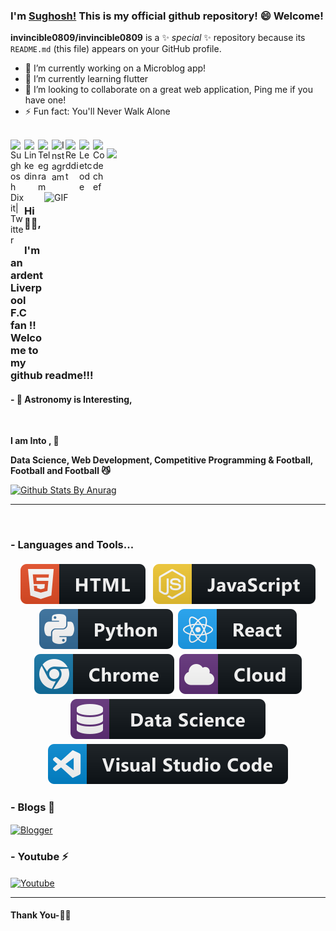###   I'm [Sughosh!](https://sughoshdixit.blogspot.com) This is my official github repository! 😄 Welcome!




**invincible0809/invincible0809** is a ✨ _special_ ✨ repository because its `README.md` (this file) appears on your GitHub profile.


- 🔭 I’m currently working on a Microblog app!
- 🌱 I’m currently learning flutter
- 👯 I’m looking to collaborate on a great web application, Ping me if you have one! 
- ⚡ Fun fact: You'll Never Walk Alone

  


<br/>
<a href="https://twitter.com/PSughosh">
  <img align="left" alt="Sughosh Dixit| Twitter" width="22px" src="https://cdn.jsdelivr.net/npm/simple-icons@v3/icons/twitter.svg" />
</a>
<a href="https://www.linkedin.com/in/sughosh-dixit">
  <img align="left" alt="Linkedin" width="22px" src="https://cdn.jsdelivr.net/npm/simple-icons@v3/icons/linkedin.svg" />
</a>
<a href="https://t.me/sughoshdixit">
  <img align="left" alt="Telegram" width="22px" src="https://cdn.jsdelivr.net/npm/simple-icons@v3/icons/telegram.svg" />
</a>
<a href="https://www.instagram.com/sughoshdixit/">
  <img align="left" alt="Instagram" width="22px" src="https://cdn.jsdelivr.net/npm/simple-icons@v3/icons/instagram.svg" />
</a>
<a href="https://www.reddit.com/user/Sughosh-Dixit">
  <img align="left" alt=" Reddit" width="22px" src="https://cdn.jsdelivr.net/npm/simple-icons@v3/icons/reddit.svg" />
</a>
<a href="https://leetcode.com/invincible0809/">
  <img align="left" alt="Leetcode" width="22px" src="https://cdn.jsdelivr.net/npm/simple-icons@v3/icons/leetcode.svg" />
</a>
<a href="https://www.codechef.com/users/invincible008">
  <img align="left" alt=" Codechef" width="22px" src="https://cdn.jsdelivr.net/npm/simple-icons@v3/icons/codechef.svg" />
</a>

![](https://visitor-badge.glitch.me/badge?page_id=invincible0809.invincible0809)

<br />

<img align="right" height="270px" width="450px" alt="GIF" src="https://media.giphy.com/media/jQoGptaLixVDC6gGY4/giphy.gif" />
<br />

### Hi 🙋‍♂️,
### I'm an ardent Liverpool F.C fan !! Welcome to my github readme!!!




#### - 🔭 Astronomy  is Interesting, 


<br />


**I am Into , 🙏**

**Data Science, Web Development, Competitive Programming & Football, Football and Football 😼**
<br />


[![Github Stats By Anurag](https://github-readme-stats.vercel.app/api?username=invincible0809&show_icons=true&title_color=fff&icon_color=79ff97&text_color=9f9f9f&bg_color=151515)](https://github.com/anuraghazra/github-readme-stats)

*************

<br />

### - Languages and Tools...

<p align="center">

<!-- For more icons please follow  https://github.com/MikeCodesDotNET/ColoredBadges -->

 <img src="https://raw.githubusercontent.com/8bithemant/8bithemant/master/svg/dev/languages/html.svg" alt="html" style="vertical-align:top; margin:4px">    
<img src="https://raw.githubusercontent.com/8bithemant/8bithemant/master/svg/dev/languages/js.svg" alt="js" style="vertical-align:top; margin:4px"><img src="https://raw.githubusercontent.com/8bithemant/8bithemant/master/svg/dev/languages/python.svg" alt="python" style="vertical-align:top; margin:4px"><img src="https://raw.githubusercontent.com/8bithemant/8bithemant/master/svg/dev/frameworks/react.svg" alt="react" style="vertical-align:top; margin:4px"><img src="https://raw.githubusercontent.com/8bithemant/8bithemant/master/svg/dev/misc/chrome.svg" alt="chrome" style="vertical-align:top; margin:4px"><img src="https://raw.githubusercontent.com/8bithemant/8bithemant/master/svg/dev/misc/cloud.svg" alt="cloud" style="vertical-align:top; margin:4px"><img src="https://raw.githubusercontent.com/8bithemant/8bithemant/master/svg/dev/misc/datascience.svg" alt="datascience" style="vertical-align:top; margin:4px"<img src="https://raw.githubusercontent.com/8bithemant/8bithemant/master/svg/dev/services/npm.svg" alt="npm" style="vertical-align:top; margin:4px"><img src="https://raw.githubusercontent.com/8bithemant/8bithemant/master/svg/dev/tools/visualstudio_code.svg" alt="vscode" style="vertical-align:top; margin:4px">

</p>


### - Blogs 🌱


<a href="https://sughoshdixit.blogspot.com">
  <img align="center" alt="Blogger" width="22px" src="https://cdn.jsdelivr.net/npm/simple-icons@3.1.0/icons/blogger.svg" />
</a> 


### - Youtube ⚡️

   <a href="https://www.youtube.com/watch?v=UWUO_3lW8zE&t=4s">
  <img align="center" alt="Youtube" width="22px" src="https://cdn.jsdelivr.net/npm/simple-icons@3.1.0/icons/youtube.svg" />
</a>

<br/>

***********************************

#### Thank You-🙏🏼




  
